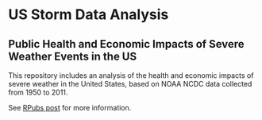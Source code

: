 # US Storm Data Analysis

## Public Health and Economic Impacts of Severe Weather Events in the US

This repository includes an analysis of the health and economic impacts of severe weather in the United States, based on NOAA NCDC data collected from 1950 to 2011.

See [RPubs post](http://rpubs.com/brianhigh/severe_weather_impacts) for more information.
